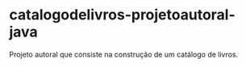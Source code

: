 # catalogodelivros-projetoautoral-java
Projeto autoral que consiste na construção de um catálogo de livros.
